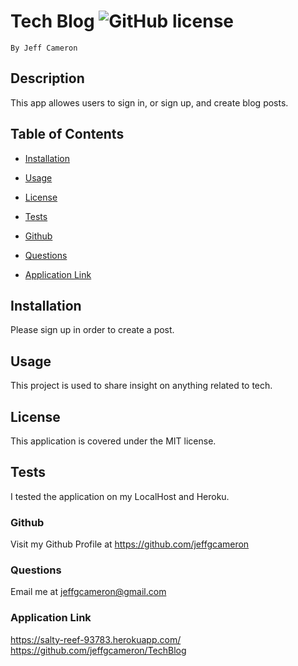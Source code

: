 # Tech Blog ![GitHub license](https://img.shields.io/badge/license-MIT-blue.svg)
    By Jeff Cameron

## Description
This app allowes users to sign in, or sign up, and create blog posts.

## Table of Contents

* [Installation](#installation)


* [Usage](#usage)


* [License](#license)


* [Tests](#test)


* [Github](#github)


* [Questions](#questions)


* [Application Link](#application-link)


## Installation
Please sign up in order to create a post.

## Usage
This project is used to share insight on anything related to tech.

## License
This application is covered under the MIT license.

## Tests
I tested the application on my LocalHost and Heroku.

### Github
Visit my Github Profile at https://github.com/jeffgcameron

### Questions 
Email me at jeffgcameron@gmail.com

### Application Link
https://salty-reef-93783.herokuapp.com/
https://github.com/jeffgcameron/TechBlog
